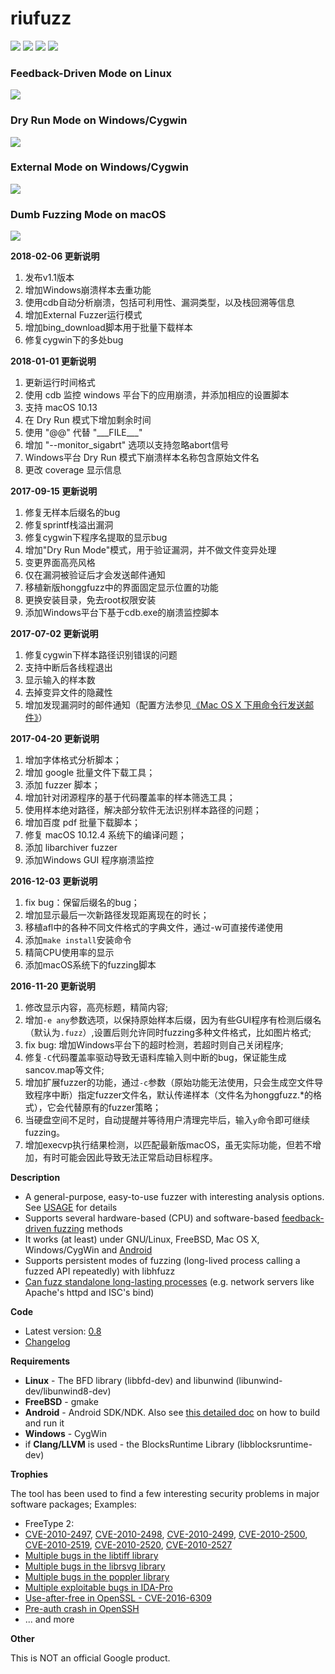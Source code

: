 # riufuzz #

![](https://img.shields.io/badge/language-c-brightgreen.svg) ![](https://img.shields.io/badge/platform-%7BmacOS%20%7C%20Android%20%7C%20Linux%20%7C%20%20Windows%7D-lightgrey.svg) [![](https://img.shields.io/badge/weibo-@riusksk-red.svg)](http://weibo.com/riusksk) [![](https://img.shields.io/badge/twitter-@riusksk-blue.svg)](https://twitter.com/riusksk)

### Feedback-Driven Mode on Linux
![](./screen.png)

### Dry Run Mode on Windows/Cygwin
![](./dry_run_win.png)

### External Mode on Windows/Cygwin
![](./external.png)

### Dumb Fuzzing Mode on macOS
![](./dumb_mac.png)

**2018-02-06 更新说明**
1. 发布v1.1版本
2. 增加Windows崩溃样本去重功能
3. 使用cdb自动分析崩溃，包括可利用性、漏洞类型，以及栈回溯等信息
4. 增加External Fuzzer运行模式
5. 增加bing_download脚本用于批量下载样本
6. 修复cygwin下的多处bug

**2018-01-01 更新说明**
1. 更新运行时间格式
2. 使用 cdb 监控 windows 平台下的应用崩溃，并添加相应的设置脚本
3. 支持 macOS 10.13
4. 在 Dry Run 模式下增加剩余时间
5. 使用 "@@" 代替 "\_\_\_FILE\_\_\_"
6. 增加 "--monitor_sigabrt" 选项以支持忽略abort信号
7. Windows平台 Dry Run 模式下崩溃样本名称包含原始文件名
8. 更改 coverage 显示信息


**2017-09-15 更新说明**
1. 修复无样本后缀名的bug
2. 修复sprintf栈溢出漏洞
3. 修复cygwin下程序名提取的显示bug
4. 增加"Dry Run Mode"模式，用于验证漏洞，并不做文件变异处理
5. 变更界面高亮风格
6. 仅在漏洞被验证后才会发送邮件通知
7. 移植新版honggfuzz中的界面固定显示位置的功能
8. 更换安装目录，免去root权限安装
9. 添加Windows平台下基于cdb.exe的崩溃监控脚本

**2017-07-02 更新说明**
1. 修复cygwin下样本路径识别错误的问题
2. 支持中断后各线程退出
3. 显示输入的样本数
4. 去掉变异文件的隐藏性
5. 增加发现漏洞时的邮件通知（配置方法参见[《Mac OS X 下用命令行发送邮件》](https://my.oschina.net/uhziel/blog/186683)）

**2017-04-20 更新说明**

1. 增加字体格式分析脚本；
2. 增加 google 批量文件下载工具；
3. 添加 fuzzer 脚本；
4. 增加针对闭源程序的基于代码覆盖率的样本筛选工具；
5. 使用样本绝对路径，解决部分软件无法识别样本路径的问题；
6. 增加百度 pdf 批量下载脚本；
7. 修复 macOS 10.12.4 系统下的编译问题；
8. 添加 libarchiver fuzzer
9. 添加Windows GUI 程序崩溃监控

**2016-12-03 更新说明**

1. fix bug：保留后缀名的bug；
2. 增加显示最后一次新路径发现距离现在的时长；
3. 移植afl中的各种不同文件格式的字典文件，通过-w可直接传递使用
4. 添加`make install`安装命令
5. 精简CPU使用率的显示
6. 添加macOS系统下的fuzzing脚本

**2016-11-20 更新说明**

1. 修改显示内容，高亮标题，精简内容;
2. 增加`-e any`参数选项，以保持原始样本后缀，因为有些GUI程序有检测后缀名（默认为`.fuzz`）,设置后则允许同时fuzzing多种文件格式，比如图片格式;
3. fix bug: 增加Windows平台下的超时检测，若超时则自己关闭程序;
4. 修复`-C`代码覆盖率驱动导致无语料库输入则中断的bug，保证能生成sancov.map等文件;
5. 增加扩展fuzzer的功能，通过`-c`参数（原始功能无法使用，只会生成空文件导致程序中断）指定fuzzer文件名，默认传递样本（文件名为honggfuzz.*的格式），它会代替原有的fuzzer策略；
6. 当硬盘空间不足时，自动提醒并等待用户清理完毕后，输入`y`命令即可继续fuzzing。
7. 增加execvp执行结果检测，以匹配最新版macOS，虽无实际功能，但若不增加，有时可能会因此导致无法正常启动目标程序。

**Description**

  * A general-purpose, easy-to-use fuzzer with interesting analysis options. See [USAGE](https://github.com/google/honggfuzz/blob/master/docs/USAGE.md) for details
  * Supports several hardware-based (CPU) and software-based [feedback-driven fuzzing](https://github.com/google/honggfuzz/blob/master/docs/FeedbackDrivenFuzzing.md) methods
  * It works (at least) under GNU/Linux, FreeBSD, Mac OS X, Windows/CygWin and [Android](https://github.com/google/honggfuzz/blob/master/docs/Android.md)
  * Supports persistent modes of fuzzing (long-lived process calling a fuzzed API repeatedly) with libhfuzz
  * [Can fuzz standalone long-lasting processes](https://github.com/google/honggfuzz/blob/master/docs/AttachingToPid.md) (e.g. network servers like Apache's httpd and ISC's bind)

**Code**

  * Latest version: [0.8](https://github.com/google/honggfuzz/releases/tag/0.8)
  * [Changelog](https://github.com/google/honggfuzz/blob/master/CHANGELOG)

**Requirements**

  * **Linux** - The BFD library (libbfd-dev) and libunwind (libunwind-dev/libunwind8-dev)
  * **FreeBSD** - gmake
  * **Android** - Android SDK/NDK. Also see [this detailed doc](https://github.com/google/honggfuzz/blob/master/docs/Android.md) on how to build and run it
  * **Windows** - CygWin
  * if **Clang/LLVM** is used - the BlocksRuntime Library (libblocksruntime-dev)

**Trophies**

The tool has been used to find a few interesting security problems in major software packages; Examples:

  * FreeType 2:
   * [CVE-2010-2497](https://bugzilla.redhat.com/show_bug.cgi?id=CVE-2010-2497), [CVE-2010-2498](https://bugzilla.redhat.com/show_bug.cgi?id=CVE-2010-2498), [CVE-2010-2499](https://bugzilla.redhat.com/show_bug.cgi?id=CVE-2010-2499), [CVE-2010-2500](https://bugzilla.redhat.com/show_bug.cgi?id=CVE-2010-2500), [CVE-2010-2519](https://bugzilla.redhat.com/show_bug.cgi?id=CVE-2010-2519), [CVE-2010-2520](https://bugzilla.redhat.com/show_bug.cgi?id=CVE-2010-2520), [CVE-2010-2527](https://bugzilla.redhat.com/show_bug.cgi?id=CVE-2010-2527)
  * [Multiple bugs in the libtiff library](http://bugzilla.maptools.org/buglist.cgi?query_format=advanced;emailreporter1=1;email1=robert@swiecki.net;product=libtiff;emailtype1=substring)
  * [Multiple bugs in the librsvg library](https://bugzilla.gnome.org/buglist.cgi?query_format=advanced;emailreporter1=1;email1=robert%40swiecki.net;product=librsvg;emailtype1=substring)
  * [Multiple bugs in the poppler library](http://lists.freedesktop.org/archives/poppler/2010-November/006726.html)
  * [Multiple exploitable bugs in IDA-Pro](https://www.hex-rays.com/bugbounty.shtml)
  * [Use-after-free in OpenSSL - CVE-2016-6309](https://www.openssl.org/news/secadv/20160926.txt)
  * [Pre-auth crash in OpenSSH](https://anongit.mindrot.org/openssh.git/commit/?id=28652bca29046f62c7045e933e6b931de1d16737)
  * ... and more

**Other**

This is NOT an official Google product.

